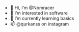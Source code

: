 - 👋 Hi, I’m @Nomracer
- 👀 I’m interested in software
- 🌱 I’m currently learning basics
- 📫 @qurkanss on instagram

<!---
Nomracer/Nomracer is a ✨ special ✨ repository because its `README.md` (this file) appears on your GitHub profile.
You can click the Preview link to take a look at your changes.
--->
